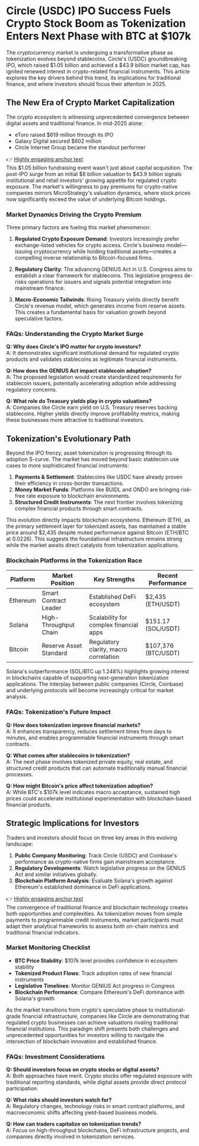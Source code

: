 # Circle (USDC) IPO Success Fuels Crypto Stock Boom as Tokenization Enters Next Phase with BTC at $107k

The cryptocurrency market is undergoing a transformative phase as tokenization evolves beyond stablecoins. Circle's (USDC) groundbreaking IPO, which raised $1.05 billion and achieved a $43.9 billion market cap, has ignited renewed interest in crypto-related financial instruments. This article explores the key drivers behind this trend, its implications for traditional finance, and where investors should focus their attention in 2025.

## The New Era of Crypto Market Capitalization

The crypto ecosystem is witnessing unprecedented convergence between digital assets and traditional finance. In mid-2025 alone:

- eToro raised $619 million through its IPO
- Galaxy Digital secured $602 million
- Circle Internet Group became the standout performer

👉 [Highly engaging anchor text](https://bit.ly/okx-bonus)  
This $1.05 billion fundraising event wasn't just about capital acquisition. The post-IPO surge from an initial $8 billion valuation to $43.9 billion signals institutional and retail investors' growing appetite for regulated crypto exposure. The market's willingness to pay premiums for crypto-native companies mirrors MicroStrategy's valuation dynamics, where stock prices now significantly exceed the value of underlying Bitcoin holdings.

### Market Dynamics Driving the Crypto Premium

Three primary factors are fueling this market phenomenon:

1. **Regulated Crypto Exposure Demand**: Investors increasingly prefer exchange-listed vehicles for crypto access. Circle's business model—issuing cryptocurrency while holding traditional assets—creates a compelling inverse relationship to Bitcoin-focused firms.

2. **Regulatory Clarity**: The advancing GENIUS Act in U.S. Congress aims to establish a clear framework for stablecoins. This legislative progress de-risks operations for issuers and signals potential integration into mainstream finance.

3. **Macro-Economic Tailwinds**: Rising Treasury yields directly benefit Circle's revenue model, which generates income from reserve assets. This creates a fundamental basis for valuation growth beyond speculative factors.

### FAQs: Understanding the Crypto Market Surge

**Q: Why does Circle's IPO matter for crypto investors?**  
A: It demonstrates significant institutional demand for regulated crypto products and validates stablecoins as legitimate financial instruments.

**Q: How does the GENIUS Act impact stablecoin adoption?**  
A: The proposed legislation would create standardized requirements for stablecoin issuers, potentially accelerating adoption while addressing regulatory concerns.

**Q: What role do Treasury yields play in crypto valuations?**  
A: Companies like Circle earn yield on U.S. Treasury reserves backing stablecoins. Higher yields directly improve profitability metrics, making these businesses more attractive to traditional investors.

## Tokenization's Evolutionary Path

Beyond the IPO frenzy, asset tokenization is progressing through its adoption S-curve. The market has moved beyond basic stablecoin use cases to more sophisticated financial instruments:

1. **Payments & Settlement**: Stablecoins like USDC have already proven their efficiency in cross-border transactions.
2. **Money Market Funds**: Platforms like BUIDL and ONDO are bringing risk-free rate exposure to blockchain environments.
3. **Structured Credit Instruments**: The next frontier involves tokenizing complex financial products through smart contracts.

This evolution directly impacts blockchain ecosystems. Ethereum (ETH), as the primary settlement layer for tokenized assets, has maintained a stable price around $2,435 despite muted performance against Bitcoin (ETH/BTC at 0.0226). This suggests the foundational infrastructure remains strong while the market awaits direct catalysts from tokenization applications.

### Blockchain Platforms in the Tokenization Race

| Platform  | Market Position          | Key Strengths                          | Recent Performance |
|----------|--------------------------|----------------------------------------|--------------------|
| Ethereum | Smart Contract Leader    | Established DeFi ecosystem             | $2,435 (ETH/USDT)  |
| Solana   | High-Throughput Chain    | Scalability for complex financial apps | $151.17 (SOL/USDT) |
| Bitcoin  | Reserve Asset Standard   | Regulatory clarity, macro correlation  | $107,376 (BTC/USDT)|

Solana's outperformance (SOL/BTC up 1.248%) highlights growing interest in blockchains capable of supporting next-generation tokenization applications. The interplay between public companies (Circle, Coinbase) and underlying protocols will become increasingly critical for market analysis.

### FAQs: Tokenization's Future Impact

**Q: How does tokenization improve financial markets?**  
A: It enhances transparency, reduces settlement times from days to minutes, and enables programmable financial instruments through smart contracts.

**Q: What comes after stablecoins in tokenization?**  
A: The next phase involves tokenized private equity, real estate, and structured credit products that can automate traditionally manual financial processes.

**Q: How might Bitcoin's price affect tokenization adoption?**  
A: While BTC's $107k level indicates macro acceptance, sustained high prices could accelerate institutional experimentation with blockchain-based financial products.

## Strategic Implications for Investors

Traders and investors should focus on three key areas in this evolving landscape:

1. **Public Company Monitoring**: Track Circle (USDC) and Coinbase's performance as crypto-native firms gain mainstream acceptance.
2. **Regulatory Developments**: Watch legislative progress on the GENIUS Act and similar initiatives globally.
3. **Blockchain Platform Analysis**: Evaluate Solana's growth against Ethereum's established dominance in DeFi applications.

👉 [Highly engaging anchor text](https://bit.ly/okx-bonus)  
The convergence of traditional finance and blockchain technology creates both opportunities and complexities. As tokenization moves from simple payments to programmable credit instruments, market participants must adapt their analytical frameworks to assess both on-chain metrics and traditional financial indicators.

### Market Monitoring Checklist

- **BTC Price Stability**: $107k level provides confidence in ecosystem stability
- **Tokenized Product Flows**: Track adoption rates of new financial instruments
- **Legislative Timelines**: Monitor GENIUS Act progress in Congress
- **Blockchain Performance**: Compare Ethereum's DeFi dominance with Solana's growth

As the market transitions from crypto's speculative phase to institutional-grade financial infrastructure, companies like Circle are demonstrating that regulated crypto businesses can achieve valuations rivaling traditional financial institutions. This paradigm shift presents both challenges and unprecedented opportunities for investors willing to navigate the intersection of blockchain innovation and established finance.

### FAQs: Investment Considerations

**Q: Should investors focus on crypto stocks or digital assets?**  
A: Both approaches have merit. Crypto stocks offer regulated exposure with traditional reporting standards, while digital assets provide direct protocol participation.

**Q: What risks should investors watch for?**  
A: Regulatory changes, technology risks in smart contract platforms, and macroeconomic shifts affecting yield-based business models.

**Q: How can traders capitalize on tokenization trends?**  
A: Focus on high-throughput blockchains, DeFi infrastructure projects, and companies directly involved in tokenization services.